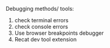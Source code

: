 Debugging methods/ tools:

1. check terminal errors
2. check console errors
3. Use browser breakpoints debugger
4. Recat dev tool extension